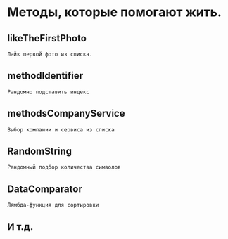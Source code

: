 # Методы, которые помогают жить.

## likeTheFirstPhoto
    Лайк первой фото из списка.

## methodIdentifier
    Рандомно подставить индекс

## methodsCompanyService
    Выбор компании и сервиса из списка

## RandomString
    Рандомный подбор количества символов

## DataComparator
    Лямбда-функция для сортировки

## И т.д.
